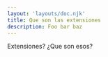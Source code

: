 ```yaml
---
layout: 'layouts/doc.njk'
title: Que son las extensiones
description: Foo bar baz
---
```


Extensiones? ¿Que son esos?